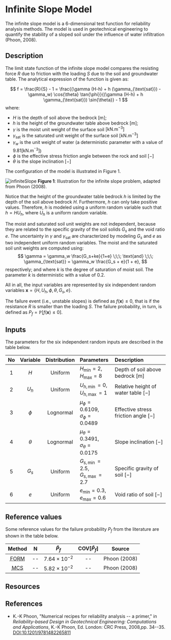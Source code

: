 # Infinite Slope Model

[//]: # "Benchmark type: test-function"
[//]: # "Application fields: reliability"
[//]: # "Dimension: 6-dimension"

The infinite slope model is a 6-dimensional test function for reliability analysis methods. The model is used in geotechnical engineering to quantify the stability of a sloped soil under the influence of water infiltration (Phoon, 2008).

## Description

The limit state function of the infinite slope model compares the resisting force $R$ due to friction with the loading $S$ due to the soil and groundwater table.
The analytical expression of the function is given as:

$$
f = \frac{R}{S} - 1 = \frac{(\gamma (H-h) + h (\gamma_{\text{sat}}) - \gamma_w) \cos{\theta} \tan{\phi}}{(\gamma (H-h) + h \gamma_{\text{sat}}) \sin{\theta}} - 1
$$
where:

* $H$ is the depth of soil above the bedrock $[\text{m}]$;
* $h$ is the height of the groundwater table above bedrock $[\text{m}]$;
* $\gamma$ is the moist unit weight of the surface soil $[\text{kN.m}^{-3}]$
* $\gamma_{\text{sat}}$ is the saturated unit weight of the surface soil $[\text{kN.m}^{-3}]$
* $\gamma_w$ is the unit weight of water (a deterministic parameter with a value of $9.81 [\text{kN.m}^{^-3}]$)
* $\phi$ is the effective stress friction angle between the rock and soil $[-]$
* $\theta$ is the slope inclination $[-]$

The configuration of the model is illustrated in Figure 1.

![infiniteSlope](/infiniteSlope.png)
**Figure 1**: Illustration for the infinite slope problem, adapted from Phoon (2008).

Notice that the height of the groundwater table bedrock $h$ is limited by the depth of the soil above bedrock $H$. Furthermore, $h$ can only take positive values. Therefore, $h$ is modeled using a uniform random variable such that $h = H U_h$, where $U_h$ is a uniform random variable.

The moist and saturated soil unit weights are not independent, because they are related to the specific gravity of the soil solids $G_s$ and the void ratio $e$. The uncertainty in $\gamma$ and $\gamma_{\text{sat}}$ are characterized by modeling $G_s$ and $e$ as two independent uniform random variables. The moist and the saturated soil unit weights are computed using:
$$
\gamma = \gamma_w \frac{G_s+ke}{1+e} \;\;\; \text{and} \;\;\; \gamma_{\text{sat}} = \gamma_w \frac{G_s + e}{1 + e},
$$
respectively; and where $k$ is the degree of saturation of moist soil. The parameter $k$ is deterministic with a value of $0.2$.

All in all, the input variables are represented by six independent random variables $\mathbf{x} = \{H, U_h, \phi, \theta, G_s, e\}$.

The failure event (i.e., unstable slopes) is defined as $f(\mathbf{x}) \leq 0$, that is if the resistance $R$ is smaller than the loading $S$. The failure probability, in turn, is defined as $P_f = \mathbb{P}[f(\mathbf{x}) \leq 0]$. 

## Inputs

The parameters for the six independent random inputs are described in the table below.

| No  | Variable | Distribution | Parameters | Description |
| :-: | :------: | :----------: | :--------- | :---------- |
| 1   | $H$      | Uniform   | $H_{\min} = 2,$<br/>$H_{\max} = 8$ | Depth of soil above bedrock $[\text{m}]$ |
| 2   | $U_h$    | Uniform   | $U_{h,\min} = 0,$ <br/>$U_{h,\max} = 1$   | Relative height of water table $[-]$ |
| 3   | $\phi$   | Lognormal | $\mu_{\phi} = 0.6109,$<br/>$\sigma_{\phi} = 0.0489$ | Effective stress friction angle $[-]$ |
| 4   | $\theta$ | Lognormal | $\mu_{\theta} = 0.3491,$<br/>$\sigma_{\theta} = 0.0175$      | Slope inclination $[-]$ |
| 5   | $G_s$    | Uniform   | $G_{s,\min} = 2.5,$<br/>$G_{s,\max} = 2.7$      | Specific gravity of soil $[-]$   |
| 6   | $e$      | Uniform   | $e_{\min} = 0.3,$<br/>$e_{\max} = 0.6$  | Void ratio of soil $[-]$ |

## Reference values

Some reference values for the failure probability $P_f$ from the literature are shown in the table below.

| Method   | N       |  $\hat{P}_f$   | $\text{COV}[\hat{P}_f]$ | Source  |
| :----:   | :-----: |  :----------:  | :---------------------: | :-----: |
| <abbr title="First-order reliability method">FORM</abbr> |   --    | $7.64 \times 10^{-2}$ | -- | Phoon (2008) |
| <abbr title="Monte Carlo simulation">MCS</abbr>          |   --    | $5.82 \times 10^{-2}$ | -- | Phoon (2008) |

## Resources

## References

* K.-K Phoon, "Numerical recipes for reliability analysis -- a primer," in _Reliability-based Design in Geotechnical Engineering: Computations and Applications_, K.-K Phoon, Ed. London: CRC Press, 2008,pp. 34--35. [DOI:10.1201/9781482265811](https://doi.org/10.1201/9781482265811)